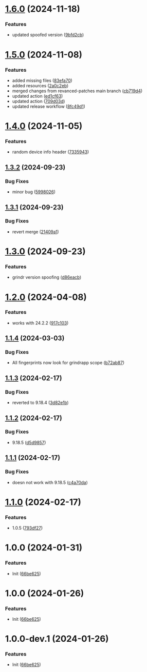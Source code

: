 # [1.6.0](https://github.com/Slenderman00/revanced-patches-grindr/compare/v1.5.0...v1.6.0) (2024-11-18)


### Features

* updated spoofed version ([9bfd2cb](https://github.com/Slenderman00/revanced-patches-grindr/commit/9bfd2cb33c77bba9147743353c69371b017f1429))

# [1.5.0](https://github.com/Slenderman00/revanced-patches-grindr/compare/v1.4.0...v1.5.0) (2024-11-08)


### Features

* added missing files ([83efa70](https://github.com/Slenderman00/revanced-patches-grindr/commit/83efa7068ecc8c597d821960a81c4e9307de58ab))
* added resources ([2a0c2eb](https://github.com/Slenderman00/revanced-patches-grindr/commit/2a0c2eba983078712e64dff6334b69f74a3854a1))
* merged changes from revanced-patches main branch ([cb719d4](https://github.com/Slenderman00/revanced-patches-grindr/commit/cb719d42de2f8ebfc5e4551a28f31df352db15a5))
* updated action ([ed1cf63](https://github.com/Slenderman00/revanced-patches-grindr/commit/ed1cf63f264945ffa9abb825be26536fbfed0929))
* updated action ([709d03d](https://github.com/Slenderman00/revanced-patches-grindr/commit/709d03d8b635d663f91aa941e557a2e07074265e))
* updated release workflow ([8fc49d1](https://github.com/Slenderman00/revanced-patches-grindr/commit/8fc49d1b4ee39189c7f5c83d6d5442b212728c95))

# [1.4.0](https://github.com/Slenderman00/revanced-patches-grindr/compare/v1.3.2...v1.4.0) (2024-11-05)


### Features

* random device info header ([7335943](https://github.com/Slenderman00/revanced-patches-grindr/commit/73359430ad5fcbe21048c5a531533b61b1650e33))

## [1.3.2](https://github.com/Slenderman00/revanced-patches-grindr/compare/v1.3.1...v1.3.2) (2024-09-23)


### Bug Fixes

* minor bug ([5998026](https://github.com/Slenderman00/revanced-patches-grindr/commit/5998026498c59c765a42c96f46c94f6ab9a92aff))

## [1.3.1](https://github.com/Slenderman00/revanced-patches-grindr/compare/v1.3.0...v1.3.1) (2024-09-23)


### Bug Fixes

* revert merge ([21409a1](https://github.com/Slenderman00/revanced-patches-grindr/commit/21409a1a2b9e811447cb9904722d32a1378b1f2a))

# [1.3.0](https://github.com/Slenderman00/revanced-patches-grindr/compare/v1.2.0...v1.3.0) (2024-09-23)


### Features

* grindr version spoofing ([d86eacb](https://github.com/Slenderman00/revanced-patches-grindr/commit/d86eacbe0083b09b97586dbfbf021fd33bcab4c1))

# [1.2.0](https://github.com/Slenderman00/revanced-patches-grindr/compare/v1.1.4...v1.2.0) (2024-04-08)


### Features

* works with 24.2.2 ([917c103](https://github.com/Slenderman00/revanced-patches-grindr/commit/917c103be32acfe4b9315d30d6e52d51b916d693))

## [1.1.4](https://github.com/Slenderman00/revanced-patches-grindr/compare/v1.1.3...v1.1.4) (2024-03-03)


### Bug Fixes

* All fingerprints now look for grindrapp scope ([b72ab87](https://github.com/Slenderman00/revanced-patches-grindr/commit/b72ab87cd891874d077758df5edcb633d742a46f))

## [1.1.3](https://github.com/Slenderman00/revanced-patches-grindr/compare/v1.1.2...v1.1.3) (2024-02-17)


### Bug Fixes

* reverted to 9.18.4 ([3d82e1b](https://github.com/Slenderman00/revanced-patches-grindr/commit/3d82e1bf4001a748c3737672494c60559850a553))

## [1.1.2](https://github.com/Slenderman00/revanced-patches-grindr/compare/v1.1.1...v1.1.2) (2024-02-17)


### Bug Fixes

* 9.18.5 ([d5d9857](https://github.com/Slenderman00/revanced-patches-grindr/commit/d5d985737817c969a28fdb5bf90aed61bc2a6578))

## [1.1.1](https://github.com/Slenderman00/revanced-patches-grindr/compare/v1.1.0...v1.1.1) (2024-02-17)


### Bug Fixes

* doesn not work with 9.18.5 ([c4a70da](https://github.com/Slenderman00/revanced-patches-grindr/commit/c4a70da652fc2d92c98aa6adb962c9184576b4f6))

# [1.1.0](https://github.com/Slenderman00/revanced-patches-grindr/compare/v1.0.0...v1.1.0) (2024-02-17)


### Features

* 1.0.5 ([793df27](https://github.com/Slenderman00/revanced-patches-grindr/commit/793df27b95a6ca3e0c17c7ecf0c9881132b5ed75))

# 1.0.0 (2024-01-31)


### Features

* Init ([66be625](https://github.com/Slenderman00/revanced-patches-grindr/commit/66be625f25ee2d678dac62a5bf4daa631284f8f6))

# 1.0.0 (2024-01-26)


### Features

* Init ([66be625](https://github.com/ReVanced/revanced-patches-template/commit/66be625f25ee2d678dac62a5bf4daa631284f8f6))

# 1.0.0-dev.1 (2024-01-26)


### Features

* Init ([66be625](https://github.com/ReVanced/revanced-patches-template/commit/66be625f25ee2d678dac62a5bf4daa631284f8f6))
